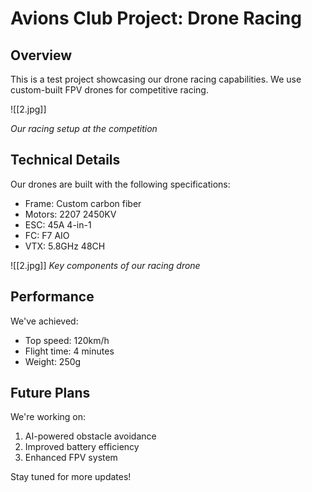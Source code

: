 # Avions Club Project: Drone Racing

## Overview
This is a test project showcasing our drone racing capabilities. We use custom-built FPV drones for competitive racing.

![[2.jpg]]

*Our racing setup at the competition*

## Technical Details
Our drones are built with the following specifications:
- Frame: Custom carbon fiber
- Motors: 2207 2450KV
- ESC: 45A 4-in-1
- FC: F7 AIO
- VTX: 5.8GHz 48CH

![[2.jpg]]
*Key components of our racing drone*

## Performance
We've achieved:
- Top speed: 120km/h
- Flight time: 4 minutes
- Weight: 250g

## Future Plans
We're working on:
1. AI-powered obstacle avoidance
2. Improved battery efficiency
3. Enhanced FPV system

Stay tuned for more updates!


